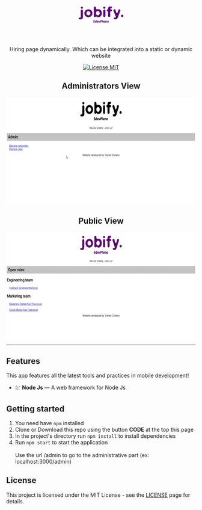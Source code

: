 <h1 align="center">
<br>
  <img src="public/images/logo.png" width="120">
<br>
<br>
</h1>

<p align="center">
Hiring page dynamically. Which can be integrated into a static or dynamic website</p>

<p align="center">
  <a href="https://opensource.org/licenses/MIT">
    <img src="https://img.shields.io/badge/License-MIT-blue.svg" alt="License MIT">
  </a>
</p>

[//]: # (Add your gifs/images here:)
<div align="center">
  <h2>Administrators View</h2>
  <img src="public/Jobify2.gif" alt="demo">
  
  <h2>Public View</h2>
  <img src="public/jobify1.gif" alt="demo">
</div>
<hr />

## Features
[//]: # (Add the features of your project here:)
This app features all the latest tools and practices in mobile development!

- 💹 **Node Js** — A web framework for Node Js

## Getting started

1. You need have <code>npm</code> installed<br>
2. Clone or Download this repo using the button <b>CODE</b> at the top this page <br>
3. In the project's directory run <code>npm install</code> to install dependencies <br>
4. Run <code>npm start</code> to start the application <br><br>
Use the url /admin to go to the administrative part (ex: localhost:3000/admin)


## License

This project is licensed under the MIT License - see the [LICENSE](https://opensource.org/licenses/MIT) page for details.
